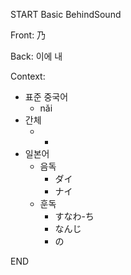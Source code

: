 START
Basic BehindSound

Front:
乃


Back:
이에 내


Context:
- 표준 중국어
	- nǎi
- 간체
	- -
- 일본어
	- 음독
		- ダイ
		- ナイ
	- 훈독
		- すなわ-ち
		- なんじ
		- の
<!--ID: 1746177559865-->
END
